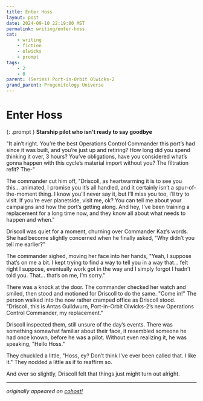 ```yaml
---
title: Enter Hoss
layout: post
date: 2024-09-10 22:19:00 MST
permalink: writing/enter-hoss
cat:
    - writing
    - fiction
    - olwicks
    - prompt
tags:
    - 2
    - 0
parent: (Series) Port-in-Orbit Olwicks-2
grand_parent: Progenitology Universe
---
```


# Enter Hoss

{: .prompt }
**Starship pilot who isn't ready to say goodbye**

"It ain’t right. You’re the best Operations Control Commander this port’s had since it was built, and you’re just up and retiring? How long did you spend thinking it over, 3 hours? You’ve obligations, have you considered what’s gonna happen with this cycle’s material import without you? The filtration refit? The-"

The commander cut him off, "Driscoll, as heartwarming it is to see you this... animated, I promise you it’s all handled, and it certainly isn’t a spur-of-the-moment thing. I know you’ll never say it, but I’ll miss you too, I’ll try to visit. If you’re ever planetside, visit me, ok? You can tell me about your campaigns and how the port’s getting along. And hey, I’ve been training a replacement for a long time now, and they know all about what needs to happen and when."

Driscoll was quiet for a moment, churning over Commander Kaz’s words. She had become slightly concerned when he finally asked, "Why didn’t you tell me earlier?"

The commander sighed, moving her face into her hands, "Yeah, I suppose that’s on me a bit. I kept trying to find a way to tell you in a way that… felt right I suppose, eventually work got in the way and I simply forgot I hadn’t told you. That… that’s on me, I’m sorry."

There was a knock at the door. The commander checked her watch and smiled, then stood and motioned for Driscoll to do the same. "Come in!" The person walked into the now rather cramped office as Driscoll stood. "Driscoll, this is Antas Guildwurn, Port-in-Orbit Olwicks-2’s new Operations Control Commander, my replacement."

Driscoll inspected them, still unsure of the day’s events. There was something somewhat familiar about their face, it resembled someone he had once known, before he was a pilot. Without even realizing it, he was speaking, "Hello Hoss."

They chuckled a little, "Hoss, ey? Don’t think I’ve ever been called that. I like it." They nodded a little as if to reaffirm so.

And ever so slightly, Driscoll felt that things just might turn out alright.

---

*originally appeared on [cohost!](https://cohost.org/Roughly-Enough-Mail/post/7654403-it-ain-t-right-you)*
